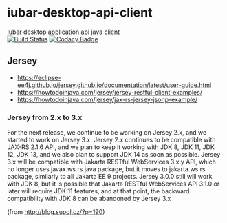 # iubar-desktop-api-client
Iubar desktop application api java client<br>
[![Build Status](https://app.travis-ci.com/iubar/iubar-desktop-api-client.svg?branch=master)](https://app.travis-ci.com/github/iubar/iubar-desktop-api-client)
[![Codacy Badge](https://app.codacy.com/project/badge/Grade/283e549e48ff4d26a53f95aae112388e)](https://www.codacy.com/gh/iubar/iubar-desktop-api-client/dashboard)

## Jersey

* https://eclipse-ee4j.github.io/jersey.github.io/documentation/latest/user-guide.html
* https://howtodoinjava.com/jersey/jersey-restful-client-examples/
* https://howtodoinjava.com/jersey/jax-rs-jersey-jsonp-example/

### Jersey from 2.x to 3.x

For the next release, we continue to be working on Jersey 2.x, and we started to work on Jersey 3.x. 
Jersey 2.x continues to be compatible with JAX-RS 2.1.6 API, and we plan to keep it working with JDK 8, JDK 11, JDK 12, JDK 13, and we also plan to support JDK 14 as soon as possible. 
Jersey 3.x will be compatible with Jakarta RESTful WebServices 3.x.y API, which no longer uses javax.ws.rs java package, but it moves to jakarta.ws.rs package, similarly to all Jakarta EE 9 projects. 
Jersey 3.0.0 still will work with JDK 8, but it is possible that Jakarta RESTful WebServices API 3.1.0 or later will require JDK 11 features, and at that point, the backward compatibility with JDK 8 can be abandoned by Jersey 3.x


(from http://blog.supol.cz/?p=190)
